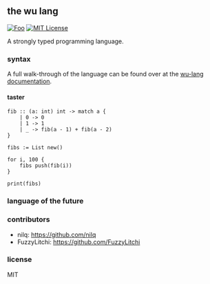 ## the wu lang
[![Foo](https://user-images.githubusercontent.com/7288322/34429152-141689f8-ecb9-11e7-8003-b5a10a5fcb29.png)](https://discord.gg/qm92sPP)
[![MIT License](https://img.shields.io/badge/license-MIT-blue.svg)](https://github.com/wu-lang/wu/blob/master/LICENSE)

A strongly typed programming language.

### syntax

A full walk-through of the language can be found over at the [wu-lang documentation](https://wu-lang.github.io/wu.html).

#### taster

```=
fib :: (a: int) int -> match a {
    | 0 -> 0
    | 1 -> 1
    | _ -> fib(a - 1) + fib(a - 2)
}

fibs := List new()

for i, 100 {
    fibs push(fib(i))
}

print(fibs)
```

### language of the future



### contributors

- nilq: https://github.com/nilq
- FuzzyLitchi: https://github.com/FuzzyLitchi

### license
MIT